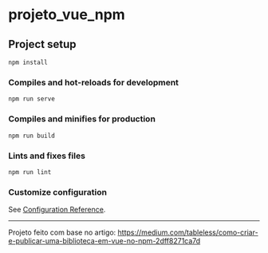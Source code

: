 # projeto_vue_npm

## Project setup
```
npm install
```

### Compiles and hot-reloads for development
```
npm run serve
```

### Compiles and minifies for production
```
npm run build
```

### Lints and fixes files
```
npm run lint
```

### Customize configuration
See [Configuration Reference](https://cli.vuejs.org/config/).


----

Projeto feito com base no artigo: https://medium.com/tableless/como-criar-e-publicar-uma-biblioteca-em-vue-no-npm-2dff8271ca7d